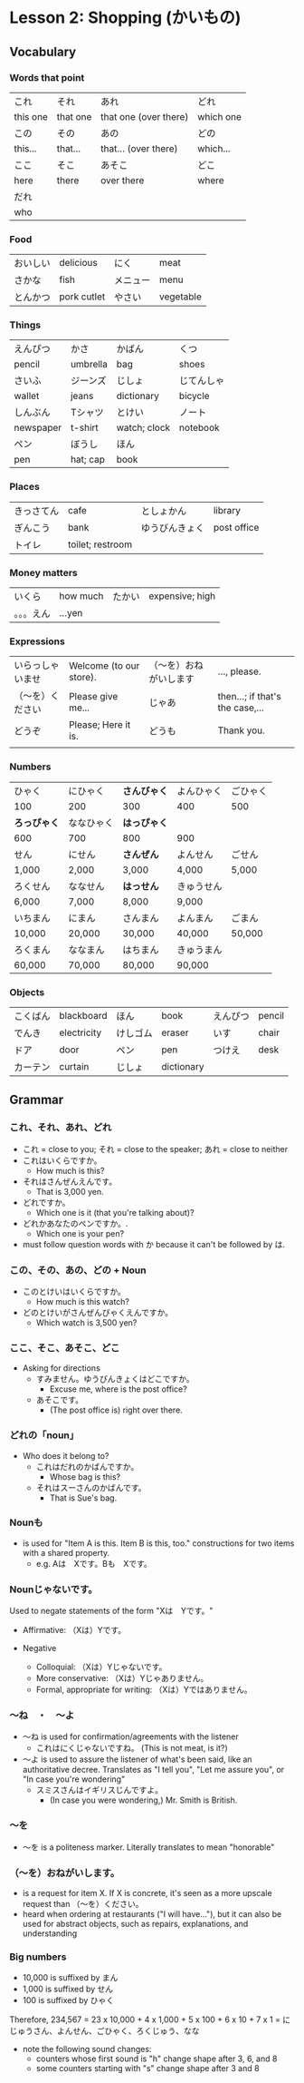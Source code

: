 # Lesson 2: Shopping (かいもの)

## Vocabulary

### Words that point

|          |          |                       |           |
| -------- | -------- | --------------------- | --------- |
| これ     | それ     | あれ                  | どれ      |
| this one | that one | that one (over there) | which one |
| この     | その     | あの                  | どの      |
| this...  | that...  | that… (over there)    | which...  |
| ここ     | そこ     | あそこ                | どこ      |
| here     | there    | over there            | where     |
| だれ     |          |                       |           |
| who      |          |                       |           |

### Food

|          |             |          |           |
| -------- | ----------- | -------- | --------- |
| おいしい | delicious   | にく     | meat      |
| さかな   | fish        | メニュー | menu      |
| とんかつ | pork cutlet | やさい   | vegetable |

### Things

|           |          |              |            |
| --------- | -------- | ------------ | ---------- |
| えんぴつ  | かさ     | かばん       | くつ       |
| pencil    | umbrella | bag          | shoes      |
| さいふ    | ジーンズ | じしょ       | じてんしゃ |
| wallet    | jeans    | dictionary   | bicycle    |
| しんぶん  | Tシャツ  | とけい       | ノート     |
| newspaper | t-shirt  | watch; clock | notebook   |
| ペン      | ぼうし   | ほん         |            |
| pen       | hat; cap | book         |            |

### Places

|            |                  |                |             |
| ---------- | ---------------- | -------------- | ----------- |
| きっさてん | cafe             | としょかん     | library     |
| ぎんこう   | bank             | ゆうびんきょく | post office |
| トイレ     | toilet; restroom |                |             |

### Money matters

|            |          |        |                 |
| ---------- | -------- | ------ | --------------- |
| いくら     | how much | たかい | expensive; high |
| 。。。えん | …yen     |        |                 |

### Expressions

|                  |                         |                        |                               |
| ---------------- | ----------------------- | ---------------------- | ----------------------------- |
| いらっしゃいませ | Welcome (to our store). | （〜を）おねがいします | …, please.                    |
| （〜を）ください | Please give me...       | じゃあ                 | then…; if that's the case,... |
| どうぞ           | Please; Here it is.     | どうも                 | Thank you.                    |
|                  |                         |                        |                               |

### Numbers

|                |            |                |            |          |
| -------------- | ---------- | -------------- | ---------- | -------- |
| ひゃく         | にひゃく   | **さんびゃく** | よんひゃく | ごひゃく |
| 100            | 200        | 300            | 400        | 500      |
| **ろっぴゃく** | ななひゃく | **はっぴゃく** |            |          |
| 600            | 700        | 800            | 900        |          |
| せん           | にせん     | **さんぜん**   | よんせん   | ごせん   |
| 1,000          | 2,000      | 3,000          | 4,000      | 5,000    |
| ろくせん       | ななせん   | **はっせん**   | きゅうせん |          |
| 6,000          | 7,000      | 8,000          | 9,000      |          |
| いちまん       | にまん     | さんまん       | よんまん   | ごまん   |
| 10,000         | 20,000     | 30,000         | 40,000     | 50,000   |
| ろくまん       | ななまん   | はちまん       | きゅうまん |          |
| 60,000         | 70,000     | 80,000         | 90,000     |          |

### Objects

|          |             |          |            |          |        |
| -------- | ----------- | -------- | ---------- | -------- | ------ |
| こくばん | blackboard  | ほん     | book       | えんぴつ | pencil |
| でんき   | electricity | けしゴム | eraser     | いす     | chair  |
| ドア     | door        | ペン     | pen        | つけえ   | desk   |
| カーテン | curtain     | じしょ   | dictionary |          |        |

## Grammar

### これ、それ、あれ、どれ

* これ = close to you; それ = close to the speaker; あれ = close to neither
* これはいくらですか。
  * How much is this?
* それはさんぜんえんです。
  * That is 3,000 yen.
* どれですか。
  * Which one is it (that you're talking about)?
* どれかあなたのペンですか。.
  * Which one is your pen?
* must follow question words with か because it can't be followed by は.

### この、その、あの、どの + Noun

* このとけいはいくらですか。
  * How much is this watch?
* どのとけいがさんぜんびゃくえんですか。
  * Which watch is 3,500 yen?

### ここ、そこ、あそこ、どこ

* Asking for directions
  * すみません。ゆうびんきょくはどこですか。
    * Excuse me, where is the post office?
  * あそこです。
    * (The post office is) right over there.

### どれの「noun」

* Who does it belong to?
  * これはだれのかばんですか。
    * Whose bag is this?
  * それはスーさんのかばんです。
    * That is Sue's bag.

### Nounも

* is used for "Item A is this. Item B is this, too." constructions for two items with a shared property.
  * e.g.  Aは　Xです。Bも　Xです。

### Nounじゃないです。

Used to negate statements of the form "Xは　Yです。"

* Affirmative: （Xは）Yです。

* Negative
  * Colloquial: （Xは）Yじゃないです。
  * More conservative: （Xは）Yじゃありません。
  * Formal, appropriate for writing: （Xは）Yではありません。

### 〜ね　・　〜よ

* 〜ね is used for confirmation/agreements with the listener
  * これはにくじゃないですね。 (This is not meat, is it?)
* 〜よ is used to assure the listener of what's been said, like an authoritative decree. Translates as "I tell you", "Let me assure you", or "In case you're wondering"
  * スミスさんはイギリスじんですよ。
    * (In case you were wondering,) Mr. Smith is British.

### 〜を

* 〜を is a politeness marker. Literally translates to mean "honorable"

### （〜を）おねがいします。

* is a request for item X. If X is concrete, it's seen as a more upscale request than （〜を）ください。
* heard when ordering at restaurants ("I will have…"), but it can also be used for abstract objects, such as repairs, explanations, and understanding

### Big numbers

* 10,000 is suffixed by まん
* 1,000 is suffixed by せん
* 100 is suffixed by ひゃく

Therefore, 234,567 = 23 x 10,000 + 4 x 1,000 + 5 x 100 + 6 x 10 + 7 x 1 = にじゅうさん、よんせん、ごひゃく、ろくじゅう、なな

* note the following sound changes:
  * counters whose first sound is "h" change shape after 3, 6, and 8
  * some counters starting with "s" change shape after 3 and 8
